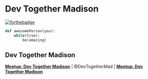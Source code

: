 # Dev Together Madison
[![forthebadge](https://forthebadge.com/images/badges/built-with-love.svg)](https://forthebadge.com)

```python
def awesomePerson(you):
    while(true):
        be(amazing)
```
## Dev Together Madison
**[Meetup: Dev Together Madison](https://www.meetup.com/DevTogetherMad/)** | @DevTogetherMad | **[Meetup: Dev Together Madison](https://devtogether.co/)**